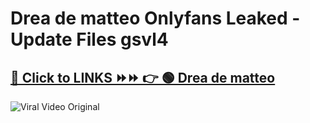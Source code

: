 
 # Drea de matteo Onlyfans Leaked - Update Files gsvl4

## <h2><a href="https://clipsfans.com/Drea_de_matteo&ref=git">🔗 Click to LINKS ⏩⏩ 👉 🟢 Drea de matteo </a></h2>

<a href="https://clipsfans.com/Drea_de_matteo&ref=git" rel="nofollow" data-target="animated-image.originalLink"><img src="https://i.ibb.co.com/xMMVF88/686577567.gif" alt="Viral Video Original" style="max-width: 100%; display: inline-block;" data-target="animated-image.originalImage"></a>

